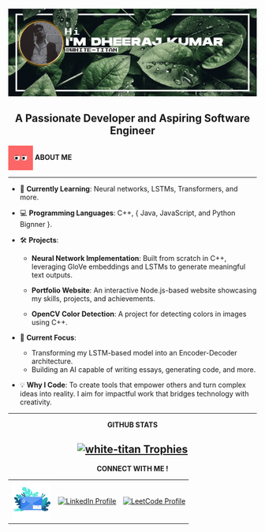 ![nameBanner](/assets/userNameBanner.gif)

<h2 align="center"> A Passionate Developer and Aspiring Software Engineer </h2>

<p><img src="assets/Eyes.gif" alt="Eyes" width="50" style="vertical-align:middle;" />   <b>ABOUT ME</b> </p>

---


- 🌱 **Currently Learning**: Neural networks, LSTMs, Transformers, and more.
- 💻 **Programming Languages**: C++, { Java, JavaScript, and Python Bignner }.
- 🛠️ **Projects**:
  - **Neural Network Implementation**: Built from scratch in C++, leveraging GloVe embeddings and LSTMs to generate meaningful text outputs.

  - **Portfolio Website**: An interactive Node.js-based website showcasing my skills, projects, and achievements.
  - **OpenCV Color Detection**: A project for detecting colors in images using C++.

- 🎯 **Current Focus**:
  - Transforming my LSTM-based model into an Encoder-Decoder architecture.
  - Building an AI capable of writing essays, generating code, and more.

- 💡 **Why I Code**: To create tools that empower others and turn complex ideas into reality. I aim for impactful work that bridges technology with creativity.

---

<div style = "text-align: center;">
<b>GITHUB STATS</b>
<h2 align="center">
  <a href="https://github.com/ryo-ma/github-profile-trophy">
    <img src="https://github-profile-trophy.vercel.app/?username=white-titan&theme=dark" alt="white-titan Trophies" />
  </a>
</h2>
</div>


<div align="center">
  <b>CONNECT WITH ME !</b>
  <br>
  <table>
    <tr>
      <td align="center">
        <a href="mailto:dheerajk488621@gmail.com">
          <img src="assets/Connect.gif" alt="Connect with me" width="80" title = "mail"/>
        </a>
      </td>
      <td align="center">
        <a href="https://www.linkedin.com/in/dheeraj-k-812025260" target="_blank">
          <img src="https://raw.githubusercontent.com/maurodesouza/profile-readme-generator/master/src/assets/icons/social/linkedin/default.svg" width="52" height="40" alt="LinkedIn Profile" title = "LinkidIn"/>
        </a>
      </td>
      <td align="center">
        <a href="https://leetcode.com/u/WHITE_TITAN" target="_blank">
          <img src="https://raw.githubusercontent.com/rahuldkjain/github-profile-readme-generator/master/src/images/icons/Social/leet-code.svg" width="52" height="40" alt="LeetCode Profile" title = "LeetCode"/>
        </a>
      </td>
    </tr>
  </table>
</div>




